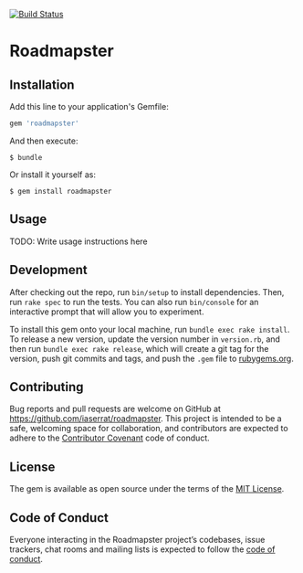 [![Build Status](https://travis-ci.org/iaserrat/roadmapster.svg?branch=master)](https://travis-ci.org/iaserrat/roadmapster)

# Roadmapster

## Installation

Add this line to your application's Gemfile:

```ruby
gem 'roadmapster'
```

And then execute:

    $ bundle

Or install it yourself as:

    $ gem install roadmapster

## Usage

TODO: Write usage instructions here

## Development

After checking out the repo, run `bin/setup` to install dependencies. Then, run `rake spec` to run the tests. You can also run `bin/console` for an interactive prompt that will allow you to experiment.

To install this gem onto your local machine, run `bundle exec rake install`. To release a new version, update the version number in `version.rb`, and then run `bundle exec rake release`, which will create a git tag for the version, push git commits and tags, and push the `.gem` file to [rubygems.org](https://rubygems.org).

## Contributing

Bug reports and pull requests are welcome on GitHub at https://github.com/iaserrat/roadmapster. This project is intended to be a safe, welcoming space for collaboration, and contributors are expected to adhere to the [Contributor Covenant](http://contributor-covenant.org) code of conduct.

## License

The gem is available as open source under the terms of the [MIT License](http://opensource.org/licenses/MIT).

## Code of Conduct

Everyone interacting in the Roadmapster project’s codebases, issue trackers, chat rooms and mailing lists is expected to follow the [code of conduct](https://github.com/iaserrat/roadmapster/blob/master/CODE_OF_CONDUCT.md).
